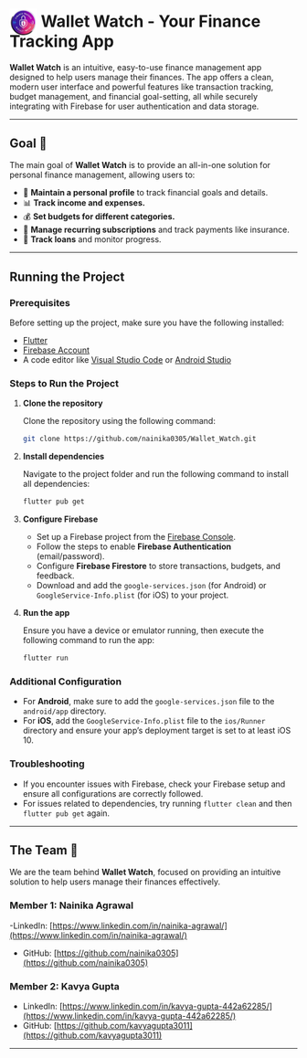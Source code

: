 # <img src="assets/ourLogo.png" alt="Wallet Watch Logo" width="48" height="48" style="vertical-align:bottom; margin-bottom: -8px;"> <span style="line-height: 1.2;">Wallet Watch - Your Finance Tracking App</span>



<p><strong>Wallet Watch</strong> is an intuitive, easy-to-use finance management app designed to help users manage their finances. The app offers a clean, modern user interface and powerful features like transaction tracking, budget management, and financial goal-setting, all while securely integrating with Firebase for user authentication and data storage.</p>

---

## Goal :dart: 

The main goal of **Wallet Watch** is to provide an all-in-one solution for personal finance management, allowing users to:
- 👤 **Maintain a personal profile** to track financial goals and details.
- 📊 **Track income and expenses.**
- 💰 **Set budgets for different categories.**
- 📅 **Manage recurring subscriptions** and track payments like insurance.
- 💸 **Track loans** and monitor progress.
---

## Running the Project

### Prerequisites

Before setting up the project, make sure you have the following installed:

- [Flutter](https://flutter.dev/docs/get-started/install)
- [Firebase Account](https://firebase.google.com/)
- A code editor like [Visual Studio Code](https://code.visualstudio.com/) or [Android Studio](https://developer.android.com/studio)

### Steps to Run the Project

1. **Clone the repository**

   Clone the repository using the following command:

   ```bash
   git clone https://github.com/nainika0305/Wallet_Watch.git
   ```

2. **Install dependencies**

   Navigate to the project folder and run the following command to install all dependencies:

   ```bash
   flutter pub get
   ```

3. **Configure Firebase**

   - Set up a Firebase project from the [Firebase Console](https://console.firebase.google.com/).
   - Follow the steps to enable **Firebase Authentication** (email/password).
   - Configure **Firebase Firestore** to store transactions, budgets, and feedback.
   - Download and add the `google-services.json` (for Android) or `GoogleService-Info.plist` (for iOS) to your project.

4. **Run the app**

   Ensure you have a device or emulator running, then execute the following command to run the app:

   ```bash
   flutter run
   ```

### Additional Configuration

- For **Android**, make sure to add the `google-services.json` file to the `android/app` directory.
- For **iOS**, add the `GoogleService-Info.plist` file to the `ios/Runner` directory and ensure your app’s deployment target is set to at least iOS 10.

### Troubleshooting

- If you encounter issues with Firebase, check your Firebase setup and ensure all configurations are correctly followed.
- For issues related to dependencies, try running `flutter clean` and then `flutter pub get` again.


---

## The Team 👥



We are the team behind **Wallet Watch**, focused on providing an intuitive solution to help users manage their finances effectively.

### Member 1: Nainika Agrawal
-LinkedIn: [https://www.linkedin.com/in/nainika-agrawal/](https://www.linkedin.com/in/nainika-agrawal/)
- GitHub: [https://github.com/nainika0305](https://github.com/nainika0305)

### Member 2: Kavya Gupta
- LinkedIn: [https://www.linkedin.com/in/kavya-gupta-442a62285/](https://www.linkedin.com/in/kavya-gupta-442a62285/)
- GitHub: [https://github.com/kavyagupta3011](https://github.com/kavyagupta3011)

---





